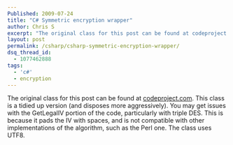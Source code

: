 ```yaml
---
Published: 2009-07-24
title: "C# Symmetric encryption wrapper"
author: Chris S
excerpt: "The original class for this post can be found at codeproject.com. This class is a tidied up version (and disposes more aggressively)."
layout: post
permalink: /csharp/csharp-symmetric-encryption-wrapper/
dsq_thread_id:
  - 1077462888
tags:
  - 'c#'
  - encryption
---
```

The original class for this post can be found at [codeproject.com][1]. This class is a tidied up version (and disposes more aggressively). You may get issues with the GetLegalIV portion of the code, particularly with triple DES. This is because it pads the IV with spaces, and is not compatible with other implementations of the algorithm, such as the Perl one. The class uses UTF8.

<!--more-->

  
<script src="https://gist.github.com/yetanotherchris/4756647.js"></script>

 [1]: http://www.codeproject.com/dotnet/encryption_decryption.asp